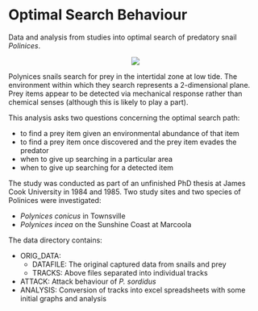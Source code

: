 # Optimal Search Behaviour

Data and analysis from studies into optimal search of predatory snail _Polinices_.

<p align="center">
    <img src="https://avatars.githubusercontent.com/u/70077?v=4">
</p>

Polynices snails search for prey in the intertidal zone at low tide. The environment within
which they search represents a 2-dimensional plane. Prey items appear to be detected via mechanical response
rather than chemical senses (although this is likely to play a part). 

This analysis asks two questions concerning the optimal search path:
 - to find a prey item given an environmental abundance of that item
 - to find a prey item once discovered and the prey item evades the predator
 - when to give up searching in a particular area
 - when to give up searching for a detected item 

The study was conducted as part of an unfinished PhD thesis at James Cook University
in 1984 and 1985. Two study sites and two species of Polinices were investigated:

- _Polynices conicus_ in Townsville
- _Polynices incea_ on the Sunshine Coast at Marcoola

The data directory contains:

- ORIG_DATA: 
    - DATAFILE: The original captured data from snails and prey
    - TRACKS: Above files separated into individual tracks
- ATTACK: Attack behaviour of _P. sordidus_
- ANALYSIS: Conversion of tracks into excel spreadsheets with some initial graphs and analysis

